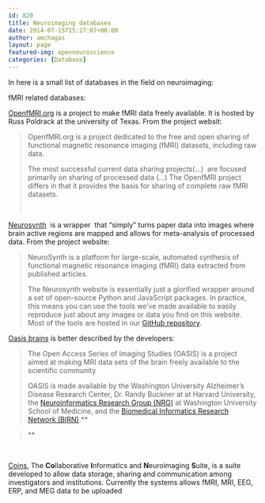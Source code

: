 ```yaml
---
id: 820
title: Neuroimaging databases
date: 2014-07-15T15:27:07+00:00
author: amchagas
layout: page
featured-img: openneuroscience
categories: [Database]
---
```

In here is a small list of databases in the field on neuroimaging:

fMRI related databases:

[OpenfMRI.org](https://openfmri.org/) is a project to make fMRI data freely available. It is hosted by Russ Poldrack at the university of Texas. From the project websit:

> OpenfMRI.org is a project dedicated to the free and open sharing of functional magnetic resonance imaging (fMRI) datasets, including raw data.
>
> The most successful current data sharing projects(&#8230;)  are focused primarily on sharing of processed data (&#8230;) The OpenfMRI project differs in that it provides the basis for sharing of complete raw fMRI datasets.
>
> &nbsp;

[Neurosynth](http://neurosynth.org "Statistics: The R environment")  is a wrapper  that “simply” turns paper data into images where brain active regions are mapped and allows for meta-analysis of processed  data. From the project website:

> NeuroSynth is a platform for large-scale, automated synthesis of functional magnetic resonance imaging (fMRI) data extracted from published articles.
>
> The Neurosynth website is essentially just a glorified wrapper around a set of open-source Python and JavaScript packages. In practice, this means you can use the tools we&#8217;ve made available to easily reproduce just about any images or data you find on this website. Most of the tools are hosted in our [GitHub repository](http://github.com/neurosynth).

[Oasis brains](http://www.oasis-brains.org/) is better described by the developers:

> The Open Access Series of Imaging Studies (OASIS) is a project aimed at making MRI data sets of the brain freely available to the scientific community
>
> OASIS is made available by the Washington University Alzheimer’s Disease Research Center, Dr. Randy Buckner at at Harvard University, the <a href="http://nrg.wustl.edu" target="_blank">Neuroinformatics Research Group (NRG)</a> at Washington University School of Medicine, and the <a href="http://www.nbirn.net" target="_blank">Biomedical Informatics Research Network (BIRN)</a>.**

>**

&nbsp;

[Coins](http://coins.mrn.org/), The **Co**llaborative **I**nformatics and **N**euroimaging **S**uite, is a suite developed to allow data storage, sharing and communication among investigators and institutions. Currently the systems allows fMRI, MRI, EEG, ERP, and MEG data to be uploaded

&nbsp;

&nbsp;
